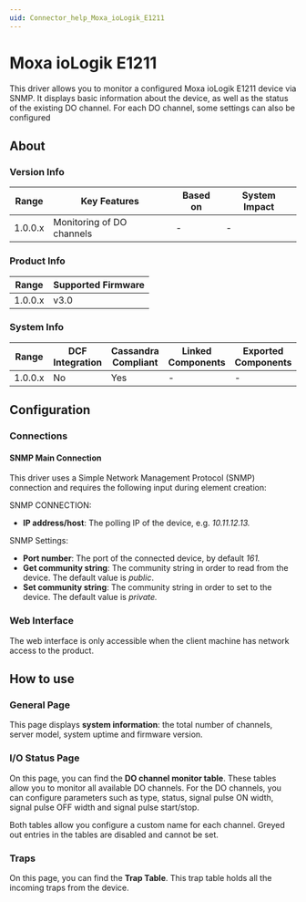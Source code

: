 ```yaml
---
uid: Connector_help_Moxa_ioLogik_E1211
---
```


# Moxa ioLogik E1211

This driver allows you to monitor a configured Moxa ioLogik E1211 device via SNMP. It displays basic information about the device, as well as the status of the existing DO channel. For each DO channel, some settings can also be configured

## About

### Version Info

| **Range** | **Key Features**          | **Based on** | **System Impact** |
|-----------|---------------------------|--------------|-------------------|
| 1.0.0.x   | Monitoring of DO channels | \-           | \-                |

### Product Info

| **Range** | **Supported Firmware** |
|-----------|------------------------|
| 1.0.0.x   | v3.0                   |

### System Info

| **Range** | **DCF Integration** | **Cassandra Compliant** | **Linked Components** | **Exported Components** |
|-----------|---------------------|-------------------------|-----------------------|-------------------------|
| 1.0.0.x   | No                  | Yes                     | \-                    | \-                      |

## Configuration

### Connections

#### SNMP Main Connection

This driver uses a Simple Network Management Protocol (SNMP) connection and requires the following input during element creation:

SNMP CONNECTION:

- **IP address/host**: The polling IP of the device, e.g. *10.11.12.13.*

SNMP Settings:

- **Port number**: The port of the connected device, by default *161.*
- **Get community string**: The community string in order to read from the device. The default value is *public*.
- **Set community string**: The community string in order to set to the device. The default value is *private.*

### Web Interface

The web interface is only accessible when the client machine has network access to the product.

## How to use

### General Page

This page displays **system information**: the total number of channels, server model, system uptime and firmware version.

### I/O Status Page

On this page, you can find the **DO channel monitor table**. These tables allow you to monitor all available DO channels. For the DO channels, you can configure parameters such as type, status, signal pulse ON width, signal pulse OFF width and signal pulse start/stop.

Both tables allow you configure a custom name for each channel. Greyed out entries in the tables are disabled and cannot be set.

### Traps



On this page, you can find the **Trap Table**. This trap table holds all the incoming traps from the device.
